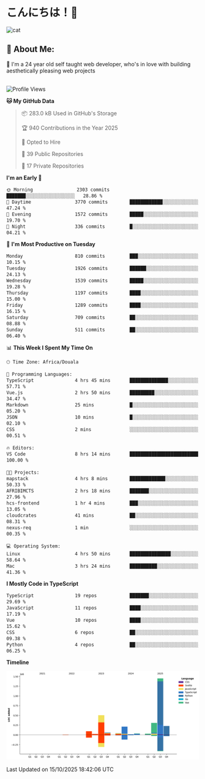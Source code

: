 

# こんにちは！🙂  
![cat](https://github.com/michaelnji/michaelnji/assets/73862378/606e99e9-2c18-4853-8722-991e4af8eae6)

## 💫 About Me:
🙂 I'm a 24 year old self taught web developer, who's in love with building aesthetically pleasing web projects <br><br>

<!--START_SECTION:waka-->
![Profile Views](http://img.shields.io/badge/Profile%20Views-1-blue)

**🐱 My GitHub Data** 

> 📦 283.0 kB Used in GitHub's Storage 
 > 
> 🏆 940 Contributions in the Year 2025
 > 
> 💼 Opted to Hire
 > 
> 📜 39 Public Repositories 
 > 
> 🔑 17 Private Repositories 
 > 
**I'm an Early 🐤** 

```text
🌞 Morning                2303 commits        ███████░░░░░░░░░░░░░░░░░░   28.86 % 
🌆 Daytime                3770 commits        ████████████░░░░░░░░░░░░░   47.24 % 
🌃 Evening                1572 commits        █████░░░░░░░░░░░░░░░░░░░░   19.70 % 
🌙 Night                  336 commits         █░░░░░░░░░░░░░░░░░░░░░░░░   04.21 % 
```
📅 **I'm Most Productive on Tuesday** 

```text
Monday                   810 commits         ███░░░░░░░░░░░░░░░░░░░░░░   10.15 % 
Tuesday                  1926 commits        ██████░░░░░░░░░░░░░░░░░░░   24.13 % 
Wednesday                1539 commits        █████░░░░░░░░░░░░░░░░░░░░   19.28 % 
Thursday                 1197 commits        ████░░░░░░░░░░░░░░░░░░░░░   15.00 % 
Friday                   1289 commits        ████░░░░░░░░░░░░░░░░░░░░░   16.15 % 
Saturday                 709 commits         ██░░░░░░░░░░░░░░░░░░░░░░░   08.88 % 
Sunday                   511 commits         ██░░░░░░░░░░░░░░░░░░░░░░░   06.40 % 
```


📊 **This Week I Spent My Time On** 

```text
🕑︎ Time Zone: Africa/Douala

💬 Programming Languages: 
TypeScript               4 hrs 45 mins       ██████████████░░░░░░░░░░░   57.71 % 
Vue.js                   2 hrs 50 mins       █████████░░░░░░░░░░░░░░░░   34.47 % 
Markdown                 25 mins             █░░░░░░░░░░░░░░░░░░░░░░░░   05.20 % 
JSON                     10 mins             █░░░░░░░░░░░░░░░░░░░░░░░░   02.10 % 
CSS                      2 mins              ░░░░░░░░░░░░░░░░░░░░░░░░░   00.51 % 

🔥 Editors: 
VS Code                  8 hrs 14 mins       █████████████████████████   100.00 % 

🐱‍💻 Projects: 
mapstack                 4 hrs 8 mins        █████████████░░░░░░░░░░░░   50.33 % 
AFRIBIMCTS               2 hrs 18 mins       ███████░░░░░░░░░░░░░░░░░░   27.96 % 
hcs-frontend             1 hr 4 mins         ███░░░░░░░░░░░░░░░░░░░░░░   13.05 % 
cloudcrates              41 mins             ██░░░░░░░░░░░░░░░░░░░░░░░   08.31 % 
nexus-req                1 min               ░░░░░░░░░░░░░░░░░░░░░░░░░   00.35 % 

💻 Operating System: 
Linux                    4 hrs 50 mins       ███████████████░░░░░░░░░░   58.64 % 
Mac                      3 hrs 24 mins       ██████████░░░░░░░░░░░░░░░   41.36 % 
```

**I Mostly Code in TypeScript** 

```text
TypeScript               19 repos            ███████░░░░░░░░░░░░░░░░░░   29.69 % 
JavaScript               11 repos            ████░░░░░░░░░░░░░░░░░░░░░   17.19 % 
Vue                      10 repos            ████░░░░░░░░░░░░░░░░░░░░░   15.62 % 
CSS                      6 repos             ██░░░░░░░░░░░░░░░░░░░░░░░   09.38 % 
Python                   4 repos             ██░░░░░░░░░░░░░░░░░░░░░░░   06.25 % 
```



**Timeline**

![Lines of Code chart](https://raw.githubusercontent.com/michaelnji/michaelnji/main/assets/bar_graph.png)


 Last Updated on 15/10/2025 18:42:06 UTC
<!--END_SECTION:waka-->
